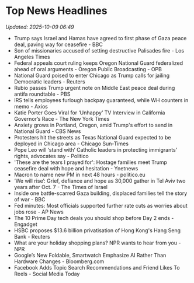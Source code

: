 # Top News Headlines

_Updated: 2025-10-09 06:49_

- Trump says Israel and Hamas have agreed to first phase of Gaza peace deal, paving way for ceasefire - BBC
- Son of missionaries accused of setting destructive Palisades fire - Los Angeles Times
- Federal appeals court ruling keeps Oregon National Guard federalized ahead of oral arguments - Oregon Public Broadcasting - OPB
- National Guard poised to enter Chicago as Trump calls for jailing Democratic leaders - Reuters
- Rubio passes Trump urgent note on Middle East peace deal during antifa roundtable - PBS
- IRS tells employees furlough backpay guaranteed, while WH counters in memo - Axios
- Katie Porter Goes Viral for ‘Unhappy’ TV Interview in California Governor’s Race - The New York Times
- Anxiety grows in Portland, Oregon, amid Trump's effort to send in National Guard - CBS News
- Protesters hit the streets as Texas National Guard expected to be deployed in Chicago area - Chicago Sun-Times
- Pope Leo will ‘stand with’ Catholic leaders in protecting immigrants’ rights, advocates say - Politico
- 'These are the tears I prayed for': Hostage families meet Trump ceasefire deal with hope and hesitation - Ynetnews
- Macron to name new PM in next 48 hours - politico.eu
- ‘We will rise’: Grief, defiance and hope as 30,000 gather in Tel Aviv two years after Oct. 7 - The Times of Israel
- Inside one battle-scarred Gaza building, displaced families tell the story of war - BBC
- Fed minutes: Most officials supported further rate cuts as worries about jobs rose - AP News
- The 10 Prime Day tech deals you should shop before Day 2 ends - Engadget
- HSBC proposes $13.6 billion privatisation of Hong Kong's Hang Seng Bank - Reuters
- What are your holiday shopping plans? NPR wants to hear from you - NPR
- Google’s New Foldable, Smartwatch Emphasize AI Rather Than Hardware Changes - Bloomberg.com
- Facebook Adds Topic Search Recommendations and Friend Likes To Reels - Social Media Today
